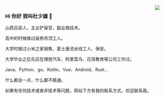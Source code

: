 <img align="right" src="https://github-readme-stats.vercel.app/api?cache_seconds=1800&username=shaoxiongdu&hide_border=false&show_icons=true&width=450&include_all_commits=true&count_private=true&theme=buefy&line_hight=20" />

### Hi 你好 我叫杜少雄 👋
山西吕梁人，主业铲屎官，副业搞技术。

高中的时候做过装修吊顶工人。

大学时做过小米之家销售、富士康流水线工人、保安。

大学毕业之后先后在理想汽车、阿里菜鸟、花径教育等公司工作过。

Java、Python、go、Kotlin、Vue、Android、Rust... 

什么都会一点，什么都不精通。

如果有任何技术或者非技术等问题，网站下方有我的联系方式，欢迎联系我。
